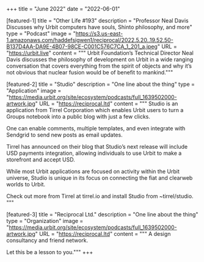 +++
title = "June 2022"
date = "2022-06-01"

[featured-1]
title = "Other Life #193"
description = "Professor Neal Davis Discusses why Urbit computers have souls, Shinto philosophy, and more"
type = "Podcast"
image = "https://s3.us-east-1.amazonaws.com/haddefsigwen1/reciprocal/2022.5.20..19.52.50-B137D4AA-DA9E-4B07-98CE-C001C576C7CA_1_201_a.jpeg"
URL = "https://urbit.live"
content = """
Urbit Foundation’s Technical Director Neal Davis discusses the philosophy of development on Urbit in a wide ranging conversation that covers everything from the spirit of objects and why it’s not obvious that nuclear fusion would be of benefit to mankind."""

[featured-2]
title = "Studio"
description = "One line about the thing"
type = "Application"
image = "https://media.urbit.org/site/ecosystem/podcasts/full_1639502000-artwork.jpg"
URL = "https://reciprocal.ltd"
content = """
Studio is an application from Tirrel Corporation which enables Urbit users to turn a Groups notebook into a public blog with just a few clicks. 

One can enable comments, multiple templates, and even integrate with Sendgrid to send new posts as email updates.

Tirrel has announced on their blog that Studio’s next release will include USD payments integration, allowing individuals to use Urbit to make a 
storefront and accept USD.

While most Urbit applications are focused on activity within the Urbit universe, Studio is unique in its focus on connecting the fiat and clearweb worlds to Urbit.

Check out more from Tirrel at tirrel.io and install Studio from ~tirrel/studio.
"""

[featured-3]
title = "Reciprocal Ltd."
description = "One line about the thing"
type = "Organization"
image = "https://media.urbit.org/site/ecosystem/podcasts/full_1639502000-artwork.jpg"
URL = "https://reciprocal.ltd"
content = """
A design consultancy and friend network.

Let this be a lesson to you."""
+++
